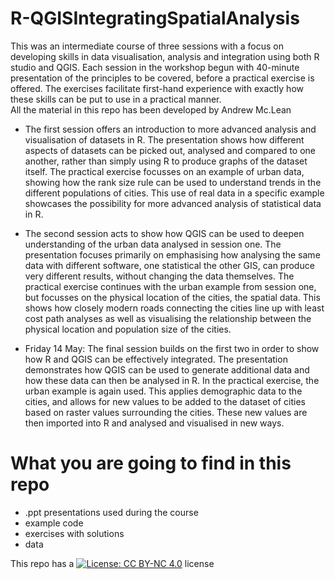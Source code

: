 # R-QGISIntegratingSpatialAnalysis

This was an intermediate course of three sessions with a focus on developing skills in data visualisation, analysis and integration using both R studio and QGIS. Each session in the workshop begun with 40-minute presentation of the principles to be covered, before a practical exercise is offered. The exercises facilitate first-hand experience with exactly how these skills can be put to use in a practical manner.  
All the material in this repo has been developed by Andrew Mc.Lean

- The first session offers an introduction to more advanced analysis and visualisation of datasets in R. The presentation shows how different aspects of datasets can be picked out, analysed and compared to one another, rather than simply using R to produce graphs of the dataset itself. The practical exercise focusses on an example of urban data, showing how the rank size rule can be used to understand trends in the different populations of cities. This use of real data in a specific example showcases the possibility for more advanced analysis of statistical data in R. 

- The second session acts to show how QGIS can be used to deepen understanding of the urban data analysed in session one. The presentation focuses primarily on emphasising how analysing the same data with different software, one statistical the other GIS, can produce very different results, without changing the data themselves. The practical exercise continues with the urban example from session one, but focusses on the physical location of the cities, the spatial data. This shows how closely modern roads connecting the cities line up with least cost path analyses as well as visualising the relationship between the physical location and population size of the cities.  

- Friday 14 May: The final session builds on the first two in order to show how R and QGIS can be effectively integrated. The presentation demonstrates how QGIS can be used to generate additional data and how these data can then be analysed in R. In the practical exercise, the urban example is again used. This applies demographic data to the cities, and allows for new values to be added to the dataset of cities based on raster values surrounding the cities. These new values are then imported into R and analysed and visualised in new ways.   


# What you are going to find in this repo
-  .ppt presentations used during the course
-  example code
-  exercises with solutions
-  data


This repo has a [![License: CC BY-NC 4.0](https://licensebuttons.net/l/by-nc/4.0/80x15.png)](https://creativecommons.org/licenses/by-nc/4.0/) license
